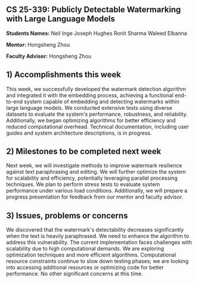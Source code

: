 ## CS 25-339: Publicly Detectable Watermarking with Large Language Models ##

**Students Names:**
Neil Inge
Joseph Hughes
Ronit Sharma
Waleed Elbanna

**Mentor:**
Hongsheng Zhou

**Faculty Advisor:**
Hongsheng Zhou

## 1) Accomplishments this week ##
This week, we successfully developed the watermark detection algorithm and integrated it with the embedding process, achieving a functional end-to-end system capable of embedding and detecting watermarks within large language models. We conducted extensive tests using diverse datasets to evaluate the system's performance, robustness, and reliability. Additionally, we began optimizing algorithms for better efficiency and reduced computational overhead. Technical documentation, including user guides and system architecture descriptions, is in progress.

## 2) Milestones to be completed next week ##
Next week, we will investigate methods to improve watermark resilience against text paraphrasing and editing. We will further optimize the system for scalability and efficiency, potentially leveraging parallel processing techniques. We plan to perform stress tests to evaluate system performance under various load conditions. Additionally, we will prepare a progress presentation for feedback from our mentor and faculty advisor.

## 3) Issues, problems or concerns ##
We discovered that the watermark's detectability decreases significantly when the text is heavily paraphrased. We need to enhance the algorithm to address this vulnerability. The current implementation faces challenges with scalability due to high computational demands. We are exploring optimization techniques and more efficient algorithms. Computational resource constraints continue to slow down testing phases; we are looking into accessing additional resources or optimizing code for better performance. No other significant concerns at this time.





